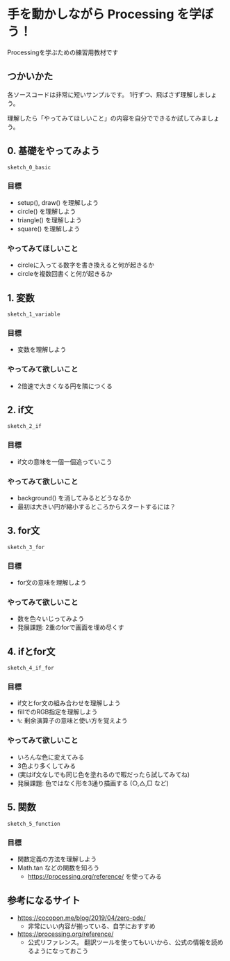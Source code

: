 # 手を動かしながら Processing を学ぼう！

Processingを学ぶための練習用教材です

## つかいかた

各ソースコードは非常に短いサンプルです。
1行ずつ、飛ばさず理解しましょう。

理解したら「やってみてほしいこと」の内容を自分でできるか試してみましょう。

## 0. 基礎をやってみよう

`sketch_0_basic`

### 目標

- setup(), draw() を理解しよう
- circle() を理解しよう
- triangle() を理解しよう
- square() を理解しよう

### やってみてほしいこと

- circleに入ってる数字を書き換えると何が起きるか
- circleを複数回書くと何が起きるか

## 1. 変数

`sketch_1_variable`

### 目標

- 変数を理解しよう

### やってみて欲しいこと

- 2倍速で大きくなる円を隣につくる


## 2. if文

`sketch_2_if`

### 目標

- if文の意味を一個一個追っていこう

### やってみて欲しいこと

- background() を消してみるとどうなるか
- 最初は大きい円が縮小するところからスタートするには？

## 3. for文

`sketch_3_for`

### 目標

- for文の意味を理解しよう

### やってみて欲しいこと

- 数を色々いじってみよう
- 発展課題: 2重のforで画面を埋め尽くす

## 4. ifとfor文

`sketch_4_if_for`

### 目標

- if文とfor文の組み合わせを理解しよう
- fillでのRGB指定を理解しよう
- `%`: 剰余演算子の意味と使い方を覚えよう

### やってみて欲しいこと

- いろんな色に変えてみる
- 3色より多くしてみる
- (実はif文なしでも同じ色を塗れるので暇だったら試してみてね)
- 発展課題: 色ではなく形を3通り描画する (○,△,□ など)

## 5. 関数

`sketch_5_function`

### 目標

- 関数定義の方法を理解しよう
- Math.tan などの関数を知ろう
  - https://processing.org/reference/ を使ってみる

## 参考になるサイト

- https://cocopon.me/blog/2019/04/zero-pde/
  - 非常にいい内容が揃っている、自学におすすめ
- https://processing.org/reference/
  - 公式リファレンス。 翻訳ツールを使ってもいいから、公式の情報を読めるようになっておこう

